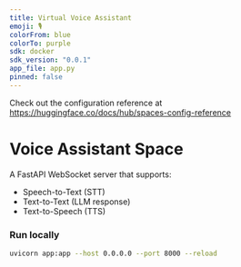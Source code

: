 ```yaml
---
title: Virtual Voice Assistant
emoji: 🎙️
colorFrom: blue
colorTo: purple
sdk: docker
sdk_version: "0.0.1"
app_file: app.py
pinned: false
---
```


Check out the configuration reference at https://huggingface.co/docs/hub/spaces-config-reference

# Voice Assistant Space

A FastAPI WebSocket server that supports:
- Speech-to-Text (STT)
- Text-to-Text (LLM response)
- Text-to-Speech (TTS)

### Run locally

```bash
uvicorn app:app --host 0.0.0.0 --port 8000 --reload
